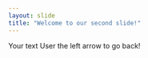 ```yaml
---
layout: slide
title: "Welcome to our second slide!"
---
```

Your text 
User the left arrow to go back!

